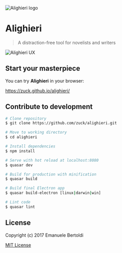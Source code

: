 ![Alighieri logo](https://rawgit.com/zuck/alighieri/master/art/logo.svg)

# Alighieri

> A distraction-free tool for novelists and writers

![Alighieri UX](https://raw.githubusercontent.com/zuck/alighieri/master/art/screenshot.png?raw=true)

## Start your masterpiece

You can try **Alighieri** in your browser:

https://zuck.github.io/alighieri/

## Contribute to development

``` bash
# Clone repository
$ git clone https://github.com/zuck/alighieri.git

# Move to working directory
$ cd alighieri

# Install dependencies
$ npm install

# Serve with hot reload at localhost:8080
$ quasar dev

# Build for production with minification
$ quasar build

# Build final Electron app
$ quasar build-electron [linux|darwin|win]

# Lint code
$ quasar lint
```

## License

Copyright (c) 2017 Emanuele Bertoldi

[MIT License](http://en.wikipedia.org/wiki/MIT_License)
